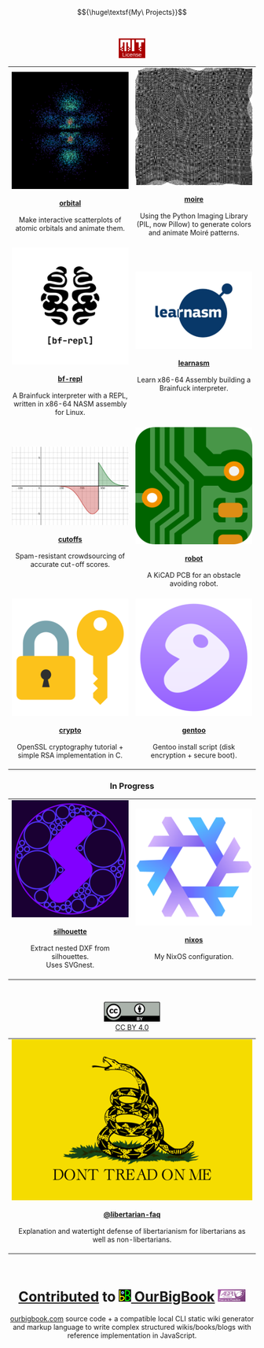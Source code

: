 $${\huge\textsf{My\ Projects}}$$

<br><div align="center"><a href="https://www.mit.edu/~amini/LICENSE.md"><img src="mit.png" height="40px"></a></div>

<table>
	<tr>
		<td align="center" width="50%">
			<a href="https://github.com/sidstuff/orbital"><img src="orbital.png" width="100%"><br><br><b>orbital</b></a><br><br>Make interactive scatterplots of atomic orbitals and animate them.<br><br>
		</td>
		<td align="center" width="50%">
			<a href="https://github.com/sidstuff/moire"><img src="moire.png" width="100%"><br><br><b>moire</b></a><br><br>Using the Python Imaging Library (PIL, now Pillow) to generate colors and animate Moiré patterns.<br><br>
		</td>
	</tr>
	<tr>
		<td align="center" width="50%">
			<a href="https://github.com/sidstuff/bf-repl"><img src="bf-repl.png" width="100%"><br><br><b>bf-repl</b></a><br><br>A Brainfuck interpreter with a REPL, written in x86-64 NASM assembly for Linux.<br><br>
		</td>
		<td align="center" width="50%">
			<a href="https://github.com/sidstuff/learnasm"><img src="learnasm.jpg" width="100%"><br><br><b>learnasm</b></a><br><br>Learn x86-64 Assembly building a Brainfuck interpreter.<br><br>
		</td>
	</tr>
	<tr>
		<td align="center" width="50%">
			<a href="https://github.com/sidstuff/cutoffs"><img src="cutoffs.png" width="100%"><br><br><b>cutoffs</b></a><br><br>Spam-resistant crowdsourcing of accurate cut-off scores.<br><br>
		</td>
		<td align="center" width="50%">
			<a href="https://github.com/sidstuff/robot"><img src="robot.png" width="100%"><br><br><b>robot</b></a><br><br>A KiCAD PCB for an obstacle avoiding robot.<br><br>
		</td>
	</tr>
	<tr>
		<td align="center" width="50%">
			<a href="https://github.com/sidstuff/crypto"><img src="crypto.png" width="100%"><br><br><b>crypto</b></a><br><br>OpenSSL cryptography tutorial +<br>simple RSA implementation in C.<br><br>
		</td>
		<td align="center" width="50%">
			<a href="https://github.com/sidstuff/gentoo"><img src="gentoo.png" width="100%"><br><br><b>gentoo</b></a><br><br>Gentoo install script (disk encryption + secure boot).<br><br>
		</td>
	</tr>
</table>
<h3 align="center">In Progress</h3>
<table>
	<tr>
		<td align="center" width="50%">
			<a href="https://github.com/sidstuff/silhouette"><img src="silhouette.png" width="100%"><br><br><b>silhouette</b></a><br><br>Extract nested DXF from silhouettes.<br>Uses SVGnest.<br><br>
		</td>
		<td align="center" width="50%">
			<a href="https://github.com/sidstuff/nixos"><img src="nixos.png" width="100%"><br><br><b>nixos</b></a><br><br>My NixOS configuration.<br><br>
		</td>
	</tr>
</table>

<br><div align="center"><a href="https://creativecommons.org/licenses/by/4.0/legalcode.txt"><img src="cc-by.png" height="40px"><br>CC BY 4.0</a>

<table><tr><td align="center">
	<a href="https://github.com/libertarian-faq"><img src="flag.png"><br><br><b>@libertarian-faq</b></a><br><br>Explanation and watertight defense of libertarianism for libertarians as well as non-libertarians.<br><br>
</td></tr></table><br>

<h1><a href="https://github.com/ourbigbook/ourbigbook/commits?author=sidstuff">Contributed</a> to <a href="https://github.com/ourbigbook/ourbigbook"><img src="ourbigbook.svg" height="25px"> OurBigBook</a> <a href="https://www.gnu.org/licenses/agpl-3.0.txt"><img src="agpl3.png" height="25px"></a></h1>
<a href="https://ourbigbook.com">ourbigbook.com</a> source code + a compatible local CLI static wiki generator and markup language to write complex structured wikis/books/blogs with reference implementation in JavaScript.
